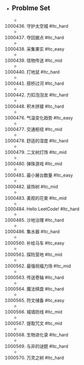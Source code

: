 - ## Problme Set
	- 1000436. 守护太空城 #ltc_hard
	- 1000437. 夺回据点 #ltc_hard
	- 1000438. 采集果实 #ltc_easy
	- 1000439. 信物传送 #ltc_mid
	- 1000440. 打地鼠 #ltc_hard
	- 1000441. 搭桥过河 #ltc_hard
	- 1000442. 力扣泡泡龙 #ltc_hard
	- 1000448. 积木拼接 #ltc_hard
	- 1000476. 气温变化趋势 #ltc_easy
	- 1000477. 交通枢纽 #ltc_mid
	- 1000478. 舒适的湿度 #ltc_hard
	- 1000479. 二叉树灯饰 #ltc_mid
	- 1000480. 弹珠游戏 #ltc_mid
	- 1000481. 最小展台数量 #ltc_easy
	- 1000482. 装饰树 #ltc_mid
	- 1000483. 美观的花束 #ltc_mid
	- 1000484. Hello LeetCode! #ltc_hard
	- 1000485. 沙地治理 #ltc_hard
	- 1000486. 集水器 #ltc_hard
	- 1000560. 补给马车 #ltc_easy
	- 1000561. 探险营地 #ltc_mid
	- 1000562. 最强祝福力场 #ltc_mid
	- 1000563. 传送卷轴 #ltc_hard
	- 1000564. 魔法棋盘 #ltc_hard
	- 1000565. 符文储备 #ltc_easy
	- 1000566. 城墙防线 #ltc_mid
	- 1000567. 提取咒文 #ltc_mid
	- 1000568. 生物进化录 #ltc_hard
	- 1000569. 与非的谜题 #ltc_hard
	- 1000570. 万灵之树 #ltc_hard